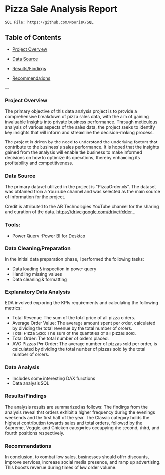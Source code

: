 

# Pizza Sale Analysis Report
	SQL File: https://github.com/NooriaK/SQL

## Table of Contents

-  [Project Overview](#Project-Overview)

 - [Data Source](#Data-Source)
 
 - [Results/Findings](#Results-Findings)
 
 - [Recommendations](#recommendations) 




--


### Project Overview

The primary objective of this data analysis project is to provide a comprehensive breakdown of pizza sales data, with the aim of gaining invaluable
Insights into private business performance. Through meticulous analysis of various aspects of the sales data, the project seeks to identify key insights
that will inform and streamline the decision-making process.

The project is driven by the need to understand the underlying factors that contribute to the business's sales performance. 
It is hoped that the insights gained from the analysis will enable the business to make informed decisions on how to optimize its operations, 
thereby enhancing its profitability and competitiveness.

 

### Data Source
The primary dataset utilized in the project is "PizaaOrder.xls". The dataset was obtained from a YouTube channel and was selected as the main source of information for 
the project.

 Credit is attributed to the AB Technologies YouTube channel for the sharing and curation of the data.
 https://drive.google.com/drive/folder...


### Tools:
- Power Query
-Power BI for Desktop


### Data Cleaning/Preparation
In the initial data preparation phase, I performed the following tasks:
- Data loading & inspection in power query
- Handling missing values
- Data cleaning & formatting


### Explanatory Data Analysis
EDA involved exploring the  KPIs requirements and calculating the following metrics:

- Total Revenue: The sum of the total price of all pizza orders.
- Average Order Value: The average amount spent per order, calculated by dividing the total revenue by the total number of orders.
- Total Pizza Sold: The sum of the quantities of all pizzas sold.
- Total Order: The total number of orders placed.
- AVG Pizzas Per Order: The average number of pizzas sold per order, is calculated by dividing the total number of pizzas sold by the total number of orders.


### Data Analysis
- Includes some interesting DAX functions
- Data analysis SQL


### Results/Findings
The analysis results are summarized as follows:
The findings from the analysis reveal that orders exhibit a higher frequency during the evenings weekends and the first half of the year. 
The Classic category holds the highest contribution towards sales and total orders, followed by the Supreme, Veggie, and Chicken categories occupying the second, third, and fourth positions respectively.

### Recommendations
In conclusion, to combat low sales, businesses should offer discounts, improve services, increase social media presence, and ramp up advertising. 
This boosts revenue during times of low order volume.


















